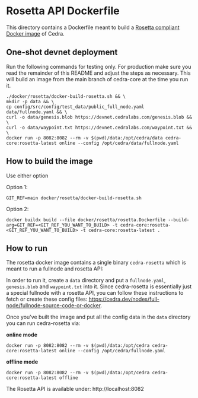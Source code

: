 # Rosetta API Dockerfile

This directory contains a Dockerfile meant to build a [Rosetta compliant Docker image](https://www.rosetta-api.org/docs/node_deployment.html) of Cedra.

## One-shot devnet deployment

Run the following commands for testing only. For production make sure you read the remainder of this README and adjust the steps as necessary.
This will build an image from the main branch of cedra-core at the time you run it.

```
./docker/rosetta/docker-build-rosetta.sh && \
mkdir -p data && \
cp config/src/config/test_data/public_full_node.yaml data/fullnode.yaml && \
curl -o data/genesis.blob https://devnet.cedralabs.com/genesis.blob && \
curl -o data/waypoint.txt https://devnet.cedralabs.com/waypoint.txt && \
docker run -p 8082:8082 --rm -v $(pwd)/data:/opt/cedra/data cedra-core:rosetta-latest online --config /opt/cedra/data/fullnode.yaml
```

## How to build the image

Use either option

Option 1:

```
GIT_REF=main docker/rosetta/docker-build-rosetta.sh
```

Option 2:

```
docker buildx build --file docker/rosetta/rosetta.Dockerfile --build-arg=GIT_REF=<GIT_REF_YOU_WANT_TO_BUILD> -t cedra-core:rosetta-<GIT_REF_YOU_WANT_TO_BUILD> -t cedra-core:rosetta-latest .
```

## How to run

The rosetta docker image contains a single binary `cedra-rosetta` which is meant to run a fullnode and rosetta API:

In order to run it, create a `data` directory and put a `fullnode.yaml`, `genesis.blob` and `waypoint.txt` into it.
Since cedra-rosetta is essentially just a special fullnode with a rosetta API, you can follow these instructions to fetch or create these config files: https://cedra.dev/nodes/full-node/fullnode-source-code-or-docker.

Once you've built the image and put all the config data in the `data` directory you can run cedra-rosetta via:

**online mode**

```
docker run -p 8082:8082 --rm -v $(pwd)/data:/opt/cedra cedra-core:rosetta-latest online --config /opt/cedra/fullnode.yaml
```

**offline mode**

```
docker run -p 8082:8082 --rm -v $(pwd)/data:/opt/cedra cedra-core:rosetta-latest offline
```

The Rosetta API is available under: http://localhost:8082
